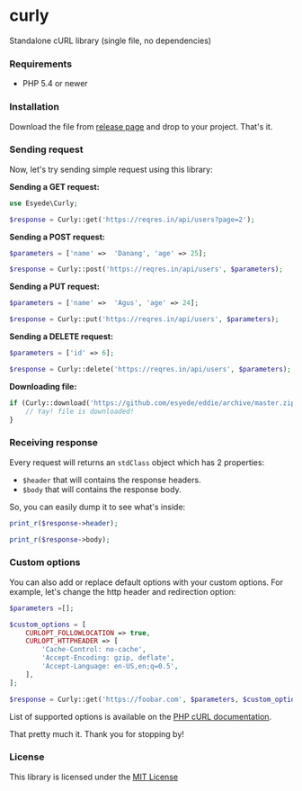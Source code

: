 # curly
Standalone cURL library (single file, no dependencies)



### Requirements
  - PHP 5.4 or newer




### Installation
Download the file from [release page](https://github.com/esyede/curly/releases) and drop to your project. That's it.




### Sending request
Now, let's try sending simple request using this library:


**Sending a GET request:**
```php
use Esyede\Curly;

$response = Curly::get('https://reqres.in/api/users?page=2');
```


**Sending a POST request:**
```php
$parameters = ['name' =>  'Danang', 'age' => 25];

$response = Curly::post('https://reqres.in/api/users', $parameters);
```


**Sending a PUT request:**
```php
$parameters = ['name' =>  'Agus', 'age' => 24];

$response = Curly::put('https://reqres.in/api/users', $parameters);
```


**Sending a DELETE request:**
```php
$parameters = ['id' => 6];

$response = Curly::delete('https://reqres.in/api/users', $parameters);
```


**Downloading file:**
```php
if (Curly::download('https://github.com/esyede/eddie/archive/master.zip', 'eddie.zip')) {
	// Yay! file is downloaded!
}
```



### Receiving response
Every request will returns an `stdClass` object which has 2 properties:
  - `$header` that will contains the response headers.
  - `$body` that will contains the response body.

So, you can easily dump it to see what's inside:
```php
print_r($response->header);

print_r($response->body);
```



### Custom options
You can also add or replace default options with your custom options. For example, let's change the http header and redirection option:
```php
$parameters =[];

$custom_options = [
	CURLOPT_FOLLOWLOCATION => true,
	CURLOPT_HTTPHEADER => [
		'Cache-Control: no-cache',
		'Accept-Encoding: gzip, deflate',
		'Accept-Language: en-US,en;q=0.5',
	],
];

$response = Curly::get('https://foobar.com', $parameters, $custom_options);
```

List of supported options is available on the [PHP cURL documentation](https://www.php.net/manual/en/function.curl-setopt.php).

That pretty much it. Thank you for stopping by!



### License
This library is licensed under the [MIT License](http://opensource.org/licenses/MIT)

